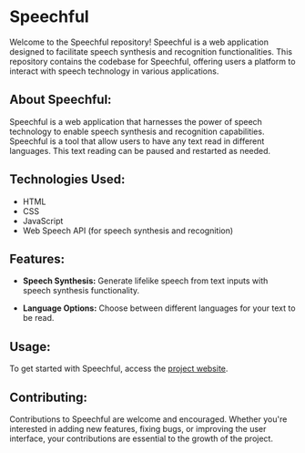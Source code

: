 # Speechful

Welcome to the Speechful repository! Speechful is a web application designed to facilitate speech synthesis and recognition functionalities. This repository contains the codebase for Speechful, offering users a platform to interact with speech technology in various applications.

## About Speechful:

Speechful is a web application that harnesses the power of speech technology to enable speech synthesis and recognition capabilities. Speechful is a tool that allow users to have any text read in different languages. This text reading can be paused and restarted as needed.

## Technologies Used:

- HTML
- CSS
- JavaScript
- Web Speech API (for speech synthesis and recognition)

## Features:

- **Speech Synthesis:** Generate lifelike speech from text inputs with speech synthesis functionality.
  
- **Language Options:** Choose between different languages for your text to be read.

## Usage:

To get started with Speechful, access the [project website](https://vinwatanabe.github.io/speechful/).

## Contributing:

Contributions to Speechful are welcome and encouraged. Whether you're interested in adding new features, fixing bugs, or improving the user interface, your contributions are essential to the growth of the project. 
